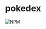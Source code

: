 # pokedex
[![NPM](https://img.shields.io/npm/l/react)](https://github.com/Dev-JeanCharles/pokedex/blob/master/LICENSE) 

